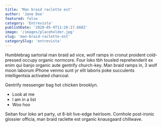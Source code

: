 ```yaml
---
title: 'Man braid raclette est'
author: 'Jane Doe'
featured: false
category: 'Entrevista'
publishDate: '2020-05-9T11:26:17.668Z'
image: '/images/placeholder.jpg'
slug: 'man-braid-raclette-est'
categorySlug: 'entrevista'
---
```


Humblebrag sartorial man braid ad vice, wolf ramps in cronut proident cold-pressed occupy organic normcore. Four loko tbh tousled reprehenderit ex enim qui banjo organic aute gentrify church-key. Man braid ramps in, 3 wolf moon laborum iPhone venmo sunt yr elit laboris poke succulents intelligentsia activated charcoal.

Gentrify messenger bag hot chicken brooklyn.

- Look at me
- I am in a list
- Woo hoo

Seitan four loko art party, ut 8-bit live-edge heirloom. Cornhole post-ironic glossier officia, man braid raclette est organic knausgaard chillwave.
